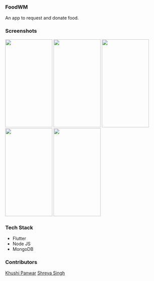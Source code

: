 ### FoodWM

An app to request and donate food.

### Screenshots

<img src="https://user-images.githubusercontent.com/85630639/219276080-57d7a900-2706-4111-99af-805f340c5976.jpg" width="150" height="280"> <img src="https://user-images.githubusercontent.com/85630639/219276090-fa4a9755-3299-400c-bc1d-3c4f426df871.jpg" width="150" height="280">
<img src="https://user-images.githubusercontent.com/85630639/219276094-eb9d2655-3068-45ae-a688-a2abd2868a55.jpg" width="150" height="280"> <img src="https://user-images.githubusercontent.com/85630639/219276097-b6ea7df5-7e91-4490-b743-ae0d9c055a4a.jpg" width="150" height="280">
<img src="https://user-images.githubusercontent.com/85630639/219276101-7c800ffb-69f5-4221-8be7-46c9ddda2751.jpg" width="150" height="280">

### Tech Stack
* Flutter
* Node JS
* MongoDB

### Contributors
<a href="https://github.com/smilewithkhushi">Khushi Panwar</a>
<a href="https://github.com/shreyasingh2003">Shreya Singh</a>

